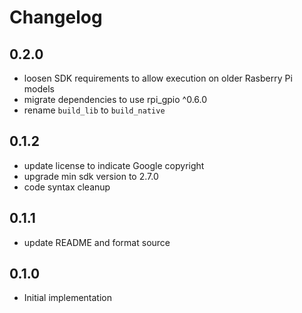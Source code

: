# Changelog

## 0.2.0
* loosen SDK requirements to allow execution on older Rasberry Pi models
* migrate dependencies to use rpi_gpio ^0.6.0
* rename `build_lib` to `build_native`

## 0.1.2
* update license to indicate Google copyright
* upgrade min sdk version to 2.7.0
* code syntax cleanup

## 0.1.1
 * update README and format source

## 0.1.0
 * Initial implementation
